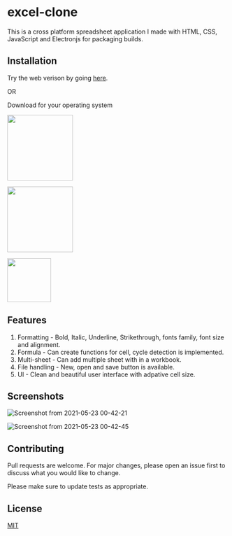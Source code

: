 # excel-clone

This is a cross platform spreadsheet application I made with HTML, CSS, JavaScript and Electronjs for packaging builds.

## Installation

Try the web verison by going [here](https://mraman007.github.io/excel-clone/).

OR

Download for your operating system

<a href="https://google.com"><img src="https://user-images.githubusercontent.com/40262320/119237731-f3b3d880-bb5b-11eb-9349-4a2ebf50a6ee.png" width="150"></a>

<a href="https://google.com"><img src="https://user-images.githubusercontent.com/40262320/119237840-9c623800-bb5c-11eb-8f99-271b0f78a44c.png" width="150"></a>

<a href="https://google.com"><img src="https://user-images.githubusercontent.com/40262320/119237951-46da5b00-bb5d-11eb-812c-1d758421545d.png" width="100"></a>

## Features
1. Formatting - Bold, Italic, Underline, Strikethrough, fonts family, font size and alignment.
2. Formula - Can create functions for cell, cycle detection is implemented.
3. Multi-sheet - Can add multiple sheet with in a workbook.
4. File handling - New, open and save button is available.
5. UI - Clean and beautiful user interface with adpative cell size.

## Screenshots
![Screenshot from 2021-05-23 00-42-21](https://user-images.githubusercontent.com/40262320/119238401-d6810900-bb5f-11eb-8c35-b9c8d04de5b4.png)

![Screenshot from 2021-05-23 00-42-45](https://user-images.githubusercontent.com/40262320/119238419-e698e880-bb5f-11eb-8c1c-f13eef670690.png)


## Contributing
Pull requests are welcome. For major changes, please open an issue first to discuss what you would like to change.

Please make sure to update tests as appropriate.

## License
[MIT](https://choosealicense.com/licenses/mit/)

